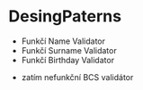 # DesingPaterns

+ Funkčí Name Validator
+ Funkčí Surname Validator
+ Funkčí Birthday Validator

- zatím nefunkční BCS validátor

